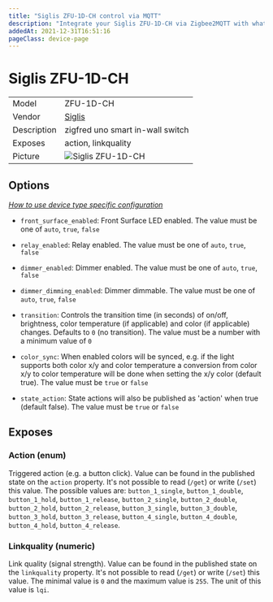 ```yaml
---
title: "Siglis ZFU-1D-CH control via MQTT"
description: "Integrate your Siglis ZFU-1D-CH via Zigbee2MQTT with whatever smart home infrastructure you are using without the vendor's bridge or gateway."
addedAt: 2021-12-31T16:51:16
pageClass: device-page
---
```


<!-- !!!! -->
<!-- ATTENTION: This file is auto-generated through docgen! -->
<!-- You can only edit the "Notes"-Section between the two comment lines "Notes BEGIN" and "Notes END". -->
<!-- Do not use h1 or h2 heading within "## Notes"-Section. -->
<!-- !!!! -->

# Siglis ZFU-1D-CH

|     |     |
|-----|-----|
| Model | ZFU-1D-CH  |
| Vendor  | [Siglis](/supported-devices/#v=Siglis)  |
| Description | zigfred uno smart in-wall switch |
| Exposes | action, linkquality |
| Picture | ![Siglis ZFU-1D-CH](https://www.zigbee2mqtt.io/images/devices/ZFU-1D-CH.png) |


<!-- Notes BEGIN: You can edit here. Add "## Notes" headline if not already present. -->


<!-- Notes END: Do not edit below this line -->



## Options
*[How to use device type specific configuration](../guide/configuration/devices-groups.md#specific-device-options)*

* `front_surface_enabled`: Front Surface LED enabled. The value must be one of `auto`, `true`, `false`

* `relay_enabled`: Relay enabled. The value must be one of `auto`, `true`, `false`

* `dimmer_enabled`: Dimmer enabled. The value must be one of `auto`, `true`, `false`

* `dimmer_dimming_enabled`: Dimmer dimmable. The value must be one of `auto`, `true`, `false`

* `transition`: Controls the transition time (in seconds) of on/off, brightness, color temperature (if applicable) and color (if applicable) changes. Defaults to `0` (no transition). The value must be a number with a minimum value of `0`

* `color_sync`: When enabled colors will be synced, e.g. if the light supports both color x/y and color temperature a conversion from color x/y to color temperature will be done when setting the x/y color (default true). The value must be `true` or `false`

* `state_action`: State actions will also be published as 'action' when true (default false). The value must be `true` or `false`


## Exposes

### Action (enum)
Triggered action (e.g. a button click).
Value can be found in the published state on the `action` property.
It's not possible to read (`/get`) or write (`/set`) this value.
The possible values are: `button_1_single`, `button_1_double`, `button_1_hold`, `button_1_release`, `button_2_single`, `button_2_double`, `button_2_hold`, `button_2_release`, `button_3_single`, `button_3_double`, `button_3_hold`, `button_3_release`, `button_4_single`, `button_4_double`, `button_4_hold`, `button_4_release`.

### Linkquality (numeric)
Link quality (signal strength).
Value can be found in the published state on the `linkquality` property.
It's not possible to read (`/get`) or write (`/set`) this value.
The minimal value is `0` and the maximum value is `255`.
The unit of this value is `lqi`.

